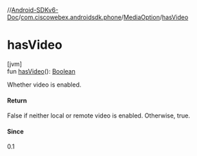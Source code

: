 //[Android-SDKv6-Doc](../../../index.md)/[com.ciscowebex.androidsdk.phone](../index.md)/[MediaOption](index.md)/[hasVideo](has-video.md)

# hasVideo

[jvm]\
fun [hasVideo](has-video.md)(): [Boolean](https://kotlinlang.org/api/latest/jvm/stdlib/kotlin/-boolean/index.html)

Whether video is enabled.

#### Return

False if neither local or remote video is enabled. Otherwise, true.

#### Since

0.1
